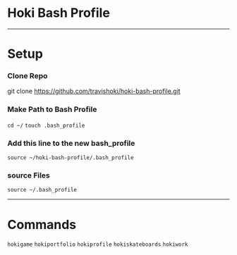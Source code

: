 # Hoki Bash Profile
---
# Setup
### Clone Repo
git clone https://github.com/travishoki/hoki-bash-profile.git

### Make Path to Bash Profile
`cd ~/`
`touch .bash_profile`

### Add this line to the new bash_profile
```source ~/hoki-bash-profile/.bash_profile```

### source Files
`source ~/.bash_profile`

---
# Commands
`hokigame`
`hokiportfolio`
`hokiprofile`
`hokiskateboards`
`hokiwork`

